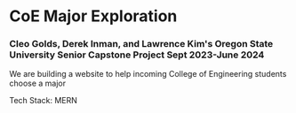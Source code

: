 # CoE Major Exploration

### Cleo Golds, Derek Inman, and Lawrence Kim's Oregon State University Senior Capstone Project Sept 2023-June 2024

We are building a website to help incoming College of Engineering students choose a major

Tech Stack: MERN
